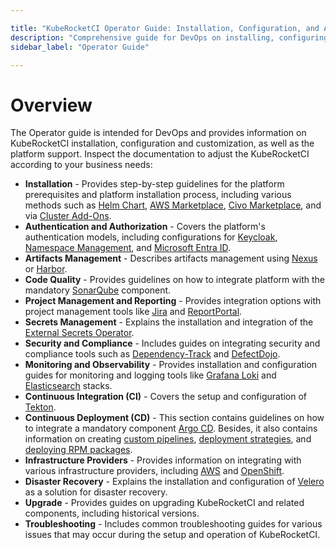 ```yaml
---

title: "KubeRocketCI Operator Guide: Installation, Configuration, and Administration"
description: "Comprehensive guide for DevOps on installing, configuring, and administering KubeRocketCI. Includes information on platform support, authentication, artifacts management, code quality, project management, secrets management, security, monitoring, CI/CD, infrastructure providers, disaster recovery, upgrades, and troubleshooting."
sidebar_label: "Operator Guide"

---
```

<!-- markdownlint-disable MD025 -->

# Overview

<head>
  <link rel="canonical" href="https://docs.kuberocketci.io/docs/operator-guide/" />
</head>

The Operator guide is intended for DevOps and provides information on KubeRocketCI installation, configuration and customization, as well as the platform support. Inspect the documentation to adjust the KubeRocketCI according to your business needs:

* **Installation** - Provides step-by-step guidelines for the platform prerequisites and platform installation process, including various methods such as [Helm Chart](./install-kuberocketci.md), [AWS Marketplace](./aws-marketplace-install.md), [Civo Marketplace](./install-via-civo.md), and via [Cluster Add-Ons](./add-ons-overview.md).
* **Authentication and Authorization** - Covers the platform's authentication models, including configurations for [Keycloak](auth/keycloak.md), [Namespace Management](auth/namespace-management.md), and [Microsoft Entra ID](microsoft-entra/oidc-authentication-overview.md).
* **Artifacts Management** - Describes artifacts management using [Nexus](artifacts-management/nexus-image-registry.md) or [Harbor](artifacts-management/harbor-installation.md).
* **Code Quality** - Provides guidelines on how to integrate platform with the mandatory [SonarQube](code-quality/sonarqube.md) component.
* **Project Management and Reporting** - Provides integration options with project management tools like [Jira](project-management-and-reporting/jira-integration.md) and [ReportPortal](project-management-and-reporting/install-reportportal.md).
* **Secrets Management** - Explains the installation and integration of the [External Secrets Operator](secrets-management/install-external-secrets-operator.md).
* **Security and Compliance** - Includes guides on integrating security and compliance tools such as [Dependency-Track](devsecops/dependency-track.md) and [DefectDojo](devsecops/defectdojo.md).
* **Monitoring and Observability** - Provides installation and configuration guides for monitoring and logging tools like [Grafana Loki](monitoring-and-observability/install-loki.md) and [Elasticsearch](monitoring-and-observability/kibana-ilm-rollover.md) stacks.
* **Continuous Integration (CI)** - Covers the setup and configuration of [Tekton](ci/tekton-overview.md).
* **Continuous Deployment (CD)** - This section contains guidelines on how to integrate a mandatory component [Argo CD](cd/argocd-integration.md). Besides, it also contains information on creating [custom pipelines](cd/customize-deploy-pipeline.md), [deployment strategies](cd/auto-stable-trigger-type.md), and [deploying RPM packages](cd/deploy-rpm.md).
* **Infrastructure Providers** - Provides information on integrating with various infrastructure providers, including [AWS](deploy-aws-eks.md) and [OpenShift](infrastructure-providers/okd/deploy-okd-4.10.md).
* **Disaster Recovery** - Explains the installation and configuration of [Velero](disaster-recovery/install-velero.md) as a solution for disaster recovery.
* **Upgrade** - Provides guides on upgrading KubeRocketCI and related components, including historical versions.
* **Troubleshooting** - Includes common troubleshooting guides for various issues that may occur during the setup and operation of KubeRocketCI.
